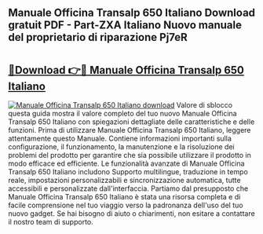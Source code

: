 ## Manuale Officina Transalp 650 Italiano Download gratuit PDF - Part-ZXA Italiano Nuovo manuale del proprietario di riparazione Pj7eR

# <h2><a href="http://dfgaa04.blite.top/?on=Manuale+Officina+Transalp+650+Italiano">🔗Download 👉🔴 Manuale Officina Transalp 650 Italiano</a></h2>

[![Manuale Officina Transalp 650 Italiano download](https://i.imgur.com/lujVjoI.png)](http://dfgaa04.blite.top/?on=Manuale+Officina+Transalp+650+Italiano)
Valore di sblocco questa guida mostra il valore completo del tuo nuovo Manuale Officina Transalp 650 Italiano con spiegazioni dettagliate delle caratteristiche e delle funzioni. Prima di utilizzare Manuale Officina Transalp 650 Italiano, leggere attentamente questo Manuale. Contiene informazioni importanti sulla configurazione, il funzionamento, la manutenzione e la risoluzione dei problemi del prodotto per garantire che sia possibile utilizzare il prodotto in modo efficace ed efficiente. Le funzionalità avanzate di Manuale Officina Transalp 650 Italiano includono Supporto multilingue, traduzione in tempo reale, impostazioni personalizzabili e sincronizzazione automatica, tutte accessibili e personalizzate dall'interfaccia. Partiamo dal presupposto che Manuale Officina Transalp 650 Italiano è stata una risorsa completa e di facile comprensione nel tuo viaggio verso la padronanza dell'uso del tuo nuovo gadget. Se hai bisogno di aiuto o chiarimenti, non esitare a contattare il nostro team di supporto.
